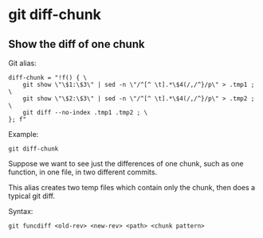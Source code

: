 # git diff-chunk

## Show the diff of one chunk

Git alias:

```git
diff-chunk = "!f() { \
    git show \"\$1:\$3\" | sed -n \"/^[^ \t].*\$4(/,/^}/p\" > .tmp1 ; \
    git show \"\$2:\$3\" | sed -n \"/^[^ \t].*\$4(/,/^}/p\" > .tmp2 ; \
    git diff --no-index .tmp1 .tmp2 ; \
}; f"
```

Example:

```shell
git diff-chunk
```

Suppose we want to see just the differences of one chunk,
such as one function, in one file, in two different commits.

This alias creates two temp files which contain only the chunk,
then does a typical git diff.

Syntax:

```shell
git funcdiff <old-rev> <new-rev> <path> <chunk pattern>
```
